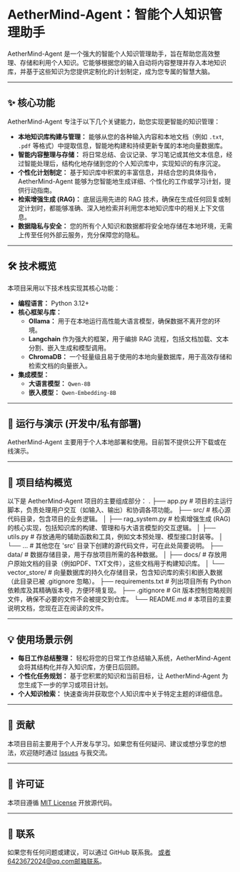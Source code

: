 # AetherMind-Agent：智能个人知识管理助手

AetherMind-Agent 是一个强大的智能个人知识管理助手，旨在帮助您高效整理、存储和利用个人知识。它能够根据您的输入自动将内容整理并存入本地知识库，并基于这些知识为您提供定制化的计划制定，成为您专属的智慧大脑。

---

## ✨ 核心功能

AetherMind-Agent 专注于以下几个关键能力，助您实现更智能的知识管理：

* **本地知识库构建与管理：** 能够从您的各种输入内容和本地文档（例如 `.txt`, `.pdf` 等格式）中提取信息，智能地构建和持续更新专属的本地向量数据库。
* **智能内容整理与存储：** 将日常总结、会议记录、学习笔记或其他文本信息，经过智能处理后，结构化地存储到您的个人知识库中，实现知识的有序沉淀。
* **个性化计划制定：** 基于知识库中积累的丰富信息，并结合您的具体指令，AetherMind-Agent 能够为您智能地生成详细、个性化的工作或学习计划，提供行动指南。
* **检索增强生成 (RAG)：** 底层运用先进的 RAG 技术，确保在生成任何回复或制定计划时，都能够准确、深入地检索并利用您本地知识库中的相关上下文信息。
* **数据隐私与安全：** 您的所有个人知识和数据都将安全地存储在本地环境，无需上传至任何外部云服务，充分保障您的隐私。

---

## 🛠️ 技术概览

本项目采用以下技术栈实现其核心功能：

* **编程语言：** Python 3.12+
* **核心框架与库：**
    * **Ollama：** 用于在本地运行高性能大语言模型，确保数据不离开您的环境。
    * **Langchain** 作为强大的框架，用于编排 RAG 流程，包括文档加载、文本分割、嵌入生成和模型调用。
    * **ChromaDB：** 一个轻量级且易于使用的本地向量数据库，用于高效存储和检索文档的向量嵌入。
* **集成模型：**
    * **大语言模型：** `Qwen-8B` 
    * **嵌入模型：** `Qwen-Embedding-8B`

---

## 🚀 运行与演示 (开发中/私有部署)

AetherMind-Agent 主要用于个人本地部署和使用。目前暂不提供公开下载或在线演示。

---

## 📂 项目结构概览

以下是 AetherMind-Agent 项目的主要组成部分：
.
├── app.py                      # 项目的主运行脚本，负责处理用户交互（如输入、输出）和协调各项功能。
├── src/                        # 核心源代码目录，包含项目的业务逻辑。
│   ├── rag_system.py           # 检索增强生成 (RAG) 的核心实现，包括知识库的构建、管理和与大语言模型的交互逻辑。
│   ├── utils.py                # 存放通用的辅助函数和工具，例如文本预处理、模型接口封装等。
│   └── ...                     # 其他您在 'src' 目录下创建的源代码文件，可在此处简要说明。
├── data/                       # 数据存储目录，用于存放项目所需的各种数据。
│   ├── docs/                   # 存放用户原始文档的目录（例如PDF、TXT文件），这些文档用于构建知识库。
│   └── vector_store/           # 向量数据库的持久化存储目录，包含知识库的索引和嵌入数据（此目录已被 .gitignore 忽略）。
├── requirements.txt            # 列出项目所有 Python 依赖库及其精确版本号，方便环境复现。
├── .gitignore                  # Git 版本控制忽略规则文件，确保不必要的文件不会被提交到仓库。
└── README.md                   # 本项目的主要说明文档，您现在正在阅读的文件。

---

## 💡 使用场景示例

* **每日工作总结整理：** 轻松将您的日常工作总结输入系统，AetherMind-Agent 会将其结构化并存入知识库，方便日后回顾。
* **个性化任务规划：** 基于您积累的知识和当前目标，让 AetherMind-Agent 为您生成下一步的学习或项目计划。
* **个人知识检索：** 快速查询并获取您个人知识库中关于特定主题的详细信息。

---

## 🤝 贡献

本项目目前主要用于个人开发与学习。如果您有任何疑问、建议或想分享您的想法，欢迎随时通过 [Issues](https://github.com/YLHY-98/AetherMind-Agent/issues) 与我交流。

---

## 📄 许可证

本项目遵循 [MIT License](LICENSE) 开放源代码。

---

## 📧 联系 

如果您有任何问题或建议，可以通过 GitHub 联系我。
或者6423672024@qq.com邮箱联系。
